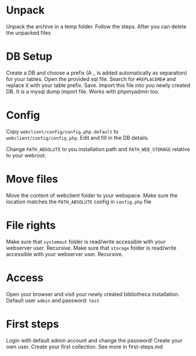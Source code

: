 # Unpack
Unpack the archive in a temp folder. Follow the steps. After you can delete the  unpacked files

# DB Setup
Create a DB and choose a prefix (A _ is added automatically as separation) for your tables.
Open the provided sql file. Search for `#REPLACEME#` and replace it with your table prefix.
Save. Import this file into you newly created DB.
It is a mysql dump import file. Works with phpmyadmin too.

# Config
Copy `webclient/config/config.php.default` to `webclient/config/config.php`. Edit and fill in the DB details.

Change `PATH_ABSOLUTE` to you installation path and `PATH_WEB_STORAGE` relative to your webroot.

# Move files
Move the content of webclient folder to your webspace. Make sure the location matches
the `PATH_ABSOLUTE` config in `config.php` file

# File rights
Make sure that `systemout` folder is read/write accessible with your webserver user. Recursive.
Make sure that `storage` folder is read/write accessible with your webserver user. Recursive.

# Access
Open your browser and visit your newly created bibliotheca installation.
Default user `admin` and password: `test`

# First steps
Login with default admin account and change the password! Create your own user. Create your first collection.
See more in first-steps.md
